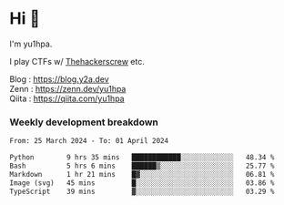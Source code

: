 # Hi 👋

I'm yu1hpa.

I play CTFs w/ [Thehackerscrew](https://www.thehackerscrew.team/) etc.

Blog : https://blog.y2a.dev  
Zenn : https://zenn.dev/yu1hpa  
Qiita : https://qiita.com/yu1hpa  

### Weekly development breakdown

<!--START_SECTION:waka-->

```txt
From: 25 March 2024 - To: 01 April 2024

Python        9 hrs 35 mins   ████████████░░░░░░░░░░░░░   48.34 %
Bash          5 hrs 6 mins    ██████▒░░░░░░░░░░░░░░░░░░   25.77 %
Markdown      1 hr 21 mins    █▓░░░░░░░░░░░░░░░░░░░░░░░   06.81 %
Image (svg)   45 mins         █░░░░░░░░░░░░░░░░░░░░░░░░   03.86 %
TypeScript    39 mins         ▓░░░░░░░░░░░░░░░░░░░░░░░░   03.29 %
```

<!--END_SECTION:waka-->

